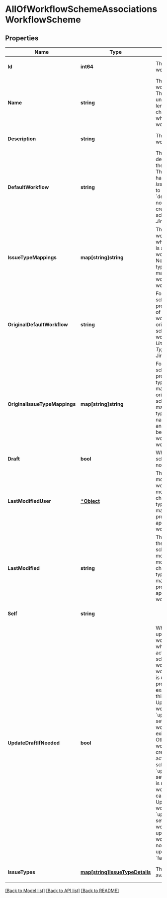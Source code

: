 # AllOfWorkflowSchemeAssociationsWorkflowScheme

## Properties
Name | Type | Description | Notes
------------ | ------------- | ------------- | -------------
**Id** | **int64** | The ID of the workflow scheme. | [optional] [default to null]
**Name** | **string** | The name of the workflow scheme. The name must be unique. The maximum length is 255 characters. Required when creating a workflow scheme. | [optional] [default to null]
**Description** | **string** | The description of the workflow scheme. | [optional] [default to null]
**DefaultWorkflow** | **string** | The name of the default workflow for the workflow scheme. The default workflow has *All Unassigned Issue Types* assigned to it in Jira. If &#x60;defaultWorkflow&#x60; is not specified when creating a workflow scheme, it is set to *Jira Workflow (jira)*. | [optional] [default to null]
**IssueTypeMappings** | **map[string]string** | The issue type to workflow mappings, where each mapping is an issue type ID and workflow name pair. Note that an issue type can only be mapped to one workflow in a workflow scheme. | [optional] [default to null]
**OriginalDefaultWorkflow** | **string** | For draft workflow schemes, this property is the name of the default workflow for the original workflow scheme. The default workflow has *All Unassigned Issue Types* assigned to it in Jira. | [optional] [default to null]
**OriginalIssueTypeMappings** | **map[string]string** | For draft workflow schemes, this property is the issue type to workflow mappings for the original workflow scheme, where each mapping is an issue type ID and workflow name pair. Note that an issue type can only be mapped to one workflow in a workflow scheme. | [optional] [default to null]
**Draft** | **bool** | Whether the workflow scheme is a draft or not. | [optional] [default to null]
**LastModifiedUser** | [***Object**](.md) | The user that last modified the draft workflow scheme. A modification is a change to the issue type-project mappings only. This property does not apply to non-draft workflows. | [optional] [default to null]
**LastModified** | **string** | The date-time that the draft workflow scheme was last modified. A modification is a change to the issue type-project mappings only. This property does not apply to non-draft workflows. | [optional] [default to null]
**Self** | **string** |  | [optional] [default to null]
**UpdateDraftIfNeeded** | **bool** | Whether to create or update a draft workflow scheme when updating an active workflow scheme. An active workflow scheme is a workflow scheme that is used by at least one project. The following examples show how this property works:   *  Update an active workflow scheme with &#x60;updateDraftIfNeeded&#x60; set to &#x60;true&#x60;: If a draft workflow scheme exists, it is updated. Otherwise, a draft workflow scheme is created.  *  Update an active workflow scheme with &#x60;updateDraftIfNeeded&#x60; set to &#x60;false&#x60;: An error is returned, as active workflow schemes cannot be updated.  *  Update an inactive workflow scheme with &#x60;updateDraftIfNeeded&#x60; set to &#x60;true&#x60;: The workflow scheme is updated, as inactive workflow schemes do not require drafts to update.  Defaults to &#x60;false&#x60;. | [optional] [default to null]
**IssueTypes** | [**map[string]IssueTypeDetails**](IssueTypeDetails.md) | The issue types available in Jira. | [optional] [default to null]

[[Back to Model list]](../README.md#documentation-for-models) [[Back to API list]](../README.md#documentation-for-api-endpoints) [[Back to README]](../README.md)

